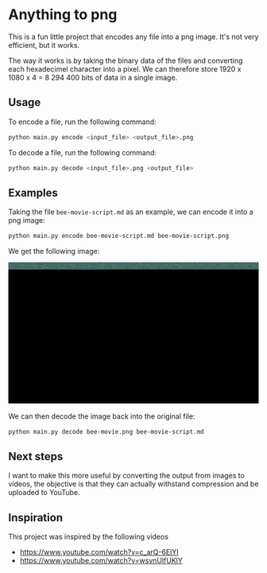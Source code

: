 # Anything to png

This is a fun little project that encodes any file into a png image. It's not very efficient, but it works.

The way it works is by taking the binary data of the files and converting each hexadecimel character into a pixel. We can therefore store 1920 x 1080 x 4 = 8 294 400 bits of data in a single image.

## Usage

To encode a file, run the following command:

```bash
python main.py encode <input_file> <output_file>.png
```

To decode a file, run the following command:

```bash
python main.py decode <input_file>.png <output_file>
```

## Examples

Taking the file `bee-movie-script.md` as an example, we can encode it into a png image:

```bash
python main.py encode bee-movie-script.md bee-movie-script.png
```

We get the following image:

!["bee-movie-script.png"](public/bee-movie-script.png)

We can then decode the image back into the original file:

```bash
python main.py decode bee-movie.png bee-movie-script.md
```

## Next steps

I want to make this more useful by converting the output from images to videos, the objective is that they can actually withstand compression and be uploaded to YouTube.

## Inspiration

This project was inspired by the following videos

- https://www.youtube.com/watch?v=c_arQ-6ElYI
- https://www.youtube.com/watch?v=wsvnUlfUKlY

